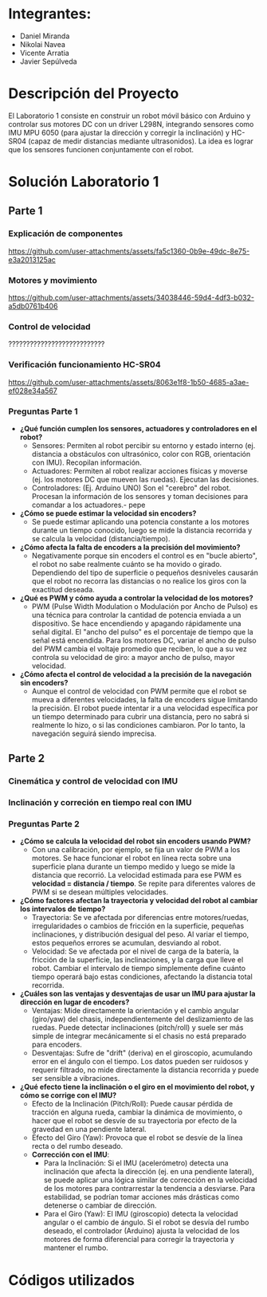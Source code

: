 # Integrantes:

- Daniel Miranda
- Nikolai Navea
- Vicente Arratia
- Javier Sepúlveda

# Descripción del Proyecto

El Laboratorio 1 consiste en construir un robot móvil básico con Arduino y controlar sus motores DC con un driver L298N, integrando sensores como IMU MPU 6050 (para ajustar la dirección y corregir la inclinación) y HC-SR04 (capaz de medir distancias mediante ultrasonidos). La idea es lograr que los sensores funcionen conjuntamente con el robot.

# Solución Laboratorio 1

## Parte 1

### Explicación de componentes

https://github.com/user-attachments/assets/fa5c1360-0b9e-49dc-8e75-e3a2013125ac

### Motores y movimiento

https://github.com/user-attachments/assets/34038446-59d4-4df3-b032-a5db0761b406

### Control de velocidad

???????????????????????????

### Verificación funcionamiento HC-SR04

https://github.com/user-attachments/assets/8063e1f8-1b50-4685-a3ae-ef028e34a567

### Preguntas Parte 1

-  **¿Qué función cumplen los sensores, actuadores y controladores en el
 robot?**
    - Sensores: Permiten al robot percibir su entorno y estado interno (ej. distancia a obstáculos con ultrasónico, color con RGB, orientación con IMU). Recopilan información.
    - Actuadores: Permiten al robot realizar acciones físicas y moverse (ej. los motores DC que mueven las ruedas). Ejecutan las decisiones.
    - Controladores: (Ej. Arduino UNO) Son el "cerebro" del robot. Procesan la información de los sensores y toman decisiones para comandar a los actuadores.- pepe
- **¿Cómo se puede estimar la velocidad sin encoders?**
    - Se puede estimar aplicando una potencia constante a los motores durante un tiempo conocido, luego se mide la distancia recorrida y se calcula la velocidad (distancia/tiempo).
- **¿Cómo afecta la falta de encoders a la precisión del movimiento?**
    - Negativamente porque sin encoders el control es en "bucle abierto", el robot no sabe realmente cuánto se ha movido o girado. Dependiendo del tipo de superficie o pequeños desniveles causarán que el robot no recorra las distancias o no realice los giros con la exactitud deseada.
- **¿Qué es PWM y cómo ayuda a controlar la velocidad de los motores?**
    - PWM (Pulse Width Modulation o Modulación por Ancho de Pulso) es una técnica para controlar la cantidad de potencia enviada a un dispositivo. Se hace encendiendo y apagando rápidamente una señal digital. El "ancho del pulso" es el porcentaje de tiempo que la señal está encendida. Para los motores DC, variar el ancho de pulso del PWM cambia el voltaje promedio que reciben, lo que a su vez controla su velocidad de giro: a mayor ancho de pulso, mayor velocidad.
- **¿Cómo afecta el control de velocidad a la precisión de la navegación sin encoders?**
    - Aunque el control de velocidad con PWM permite que el robot se mueva a diferentes velocidades, la falta de encoders sigue limitando la precisión. El robot puede intentar ir a una velocidad específica por un tiempo determinado para cubrir una distancia, pero no sabrá si realmente lo hizo, o si las condiciones cambiaron. Por lo tanto, la navegación seguirá siendo imprecisa.

## Parte 2

### Cinemática y control de velocidad con IMU

### Inclinación y correción en tiempo real con IMU

### Preguntas Parte 2

- **¿Cómo se calcula la velocidad del robot sin encoders usando PWM?**
    - Con una calibración, por ejemplo, se fija un valor de PWM a los motores. Se hace funcionar el robot en línea recta sobre una superficie plana durante un tiempo medido y luego se mide la distancia que recorrió. La velocidad estimada para ese PWM es **velocidad = distancia / tiempo**. Se repite para diferentes valores de PWM si se desean múltiples velocidades.
- **¿Cómo factores afectan la trayectoria y velocidad del robot al cambiar los intervalos de tiempo?**
    - Trayectoria: Se ve afectada por diferencias entre motores/ruedas, irregularidades o cambios de fricción en la superficie, pequeñas inclinaciones, y distribución desigual del peso. Al variar el tiempo, estos pequeños errores se acumulan, desviando al robot.
    - Velocidad: Se ve afectada por el nivel de carga de la batería, la fricción de la superficie, las inclinaciones, y la carga que lleve el robot. Cambiar el intervalo de tiempo simplemente define cuánto tiempo operará bajo estas condiciones, afectando la distancia total recorrida.
- **¿Cuáles son las ventajas y desventajas de usar un IMU para ajustar la dirección en lugar de encoders?**
    - Ventajas: Mide directamente la orientación y el cambio angular (giro/yaw) del chasis, independientemente del deslizamiento de las ruedas. Puede detectar inclinaciones (pitch/roll) y suele ser más simple de integrar mecánicamente si el chasis no está preparado para encoders.
    - Desventajas: Sufre de "drift" (deriva) en el giroscopio, acumulando error en el ángulo con el tiempo. Los datos pueden ser ruidosos y requerir filtrado, no mide directamente la distancia recorrida y puede ser sensible a vibraciones.
- **¿Qué efecto tiene la inclinación o el giro en el movimiento del robot, y cómo se corrige con el IMU?**
    - Efecto de la Inclinación (Pitch/Roll): Puede causar pérdida de tracción en alguna rueda, cambiar la dinámica de movimiento, o hacer que el robot se desvíe de su trayectoria por efecto de la gravedad en una pendiente lateral.
    - Efecto del Giro (Yaw): Provoca que el robot se desvíe de la línea recta o del rumbo deseado.
    - **Corrección con el IMU**:
        - Para la Inclinación: Si el IMU (acelerómetro) detecta una inclinación que afecta la dirección (ej. en una pendiente lateral), se puede aplicar una lógica similar de corrección en la velocidad de los motores para contrarrestar la tendencia a desviarse. Para estabilidad, se podrían tomar acciones más drásticas como detenerse o cambiar de dirección.
        - Para el Giro (Yaw): El IMU (giroscopio) detecta la velocidad angular o el cambio de ángulo. Si el robot se desvía del rumbo deseado, el controlador (Arduino) ajusta la velocidad de los motores de forma diferencial para corregir la trayectoria y mantener el rumbo.

# Códigos utilizados
